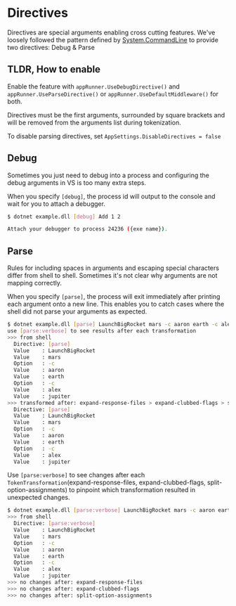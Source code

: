 # Directives

Directives are special arguments enabling cross cutting features.  We've loosely followed the pattern defined by  [System.CommandLine](https://github.com/dotnet/command-line-api/wiki/Features-overview#debugging) to provide two directives: Debug & Parse


## TLDR, How to enable 
Enable the feature with `appRunner.UseDebugDirective()` and `appRunner.UseParseDirective()` or `appRunner.UseDefaultMiddleware()` for both.

Directives must be the first arguments, surrounded by square brackets and will be removed from the arguments list during tokenization.

To disable parsing directives, set `AppSettings.DisableDirectives = false`

## Debug

Sometimes you just need to debug into a process and configuring the debug arguments in VS is too many extra steps.

When you specify `[debug]`, the process id will output to the console and wait for you to attach a debugger.

```bash
$ dotnet example.dll [debug] Add 1 2

Attach your debugger to process 24236 ({exe name}).
```

## Parse

Rules for including spaces in arguments and escaping special characters differ from shell to shell.  Sometimes it's not clear why arguments are not mapping correctly.

When you specify `[parse]`, the process will exit immediately after printing each argument onto a new line.  This enables you to catch cases where the shell did not parse your arguments as expected.

```bash
$ dotnet example.dll [parse] LaunchBigRocket mars -c aaron earth -c alex jupiter
use [parse:verbose] to see results after each transformation
>>> from shell
  Directive: [parse]
  Value    : LaunchBigRocket
  Value    : mars
  Option   : -c
  Value    : aaron
  Value    : earth
  Option   : -c
  Value    : alex
  Value    : jupiter
>>> transformed after: expand-response-files > expand-clubbed-flags > split-option-assignment
  Directive: [parse]
  Value    : LaunchBigRocket
  Value    : mars
  Option   : -c
  Value    : aaron
  Value    : earth
  Option   : -c
  Value    : alex
  Value    : jupiter
```

Use `[parse:verbose]` to see changes after each `TokenTransformation`(expand-response-files, expand-clubbed-flags, split-option-assignments) to pinpoint which transformation resulted in unexpected changes.

```bash
$ dotnet example.dll [parse:verbose] LaunchBigRocket mars -c aaron earth -c alex jupiter
>>> from shell
  Directive: [parse:verbose]
  Value    : LaunchBigRocket
  Value    : mars
  Option   : -c
  Value    : aaron
  Value    : earth
  Option   : -c
  Value    : alex
  Value    : jupiter
>>> no changes after: expand-response-files
>>> no changes after: expand-clubbed-flags
>>> no changes after: split-option-assignments
```